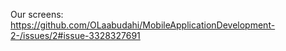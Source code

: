 Our screens:
https://github.com/OLaabudahi/MobileApplicationDevelopment-2-/issues/2#issue-3328327691
